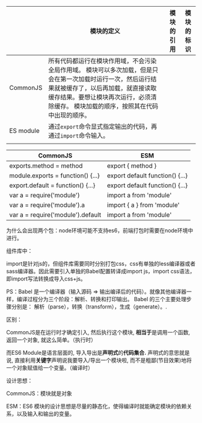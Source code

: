 |           | 模块的定义                                                   | 模块的引用 | 模块的标识 |
| --------- | ------------------------------------------------------------ | ---------- | ---------- |
| CommonJS  | 所有代码都运行在模块作用域，不会污染全局作用域。 模块可以多次加载，但是只会在第一次加载时运行一次，然后运行结果就被缓存了，以后再加载，就直接读取缓存结果。要想让模块再次运行，必须清除缓存。 模块加载的顺序，按照其在代码中出现的顺序。 |            |            |
| ES module | 通过`export`命令显式指定输出的代码，再通过`import`命令输入。 |            |            |
|           |                                                              |            |            |

| CommonJS                          | ESM                             |
| --------------------------------- | ------------------------------- |
| exports.method = method           | export { method }               |
| module.exports = function() {...} | export default function() {...} |
| export.default = function() {...} | export default function() {...} |
| var a = require('module')         | import a from 'module'          |
| var a = require('module').a       | import { a } from 'module'      |
| var a = require('module').default | import a from 'module'          |



为什么会出现两个包：node环境可能不支持es6，前端打包时需要在node环境中进行。

组件库中：

import是针对js的，但组件库需要同时分别打包css，css有单独的less编译器或者sass编译器。因此需要引入单独的Babel配置转译成import js，import css语法，即import写法转换成导入css+js。

PS：Babel 是一个编译器（输入源码 => 输出编译后的代码）。就像其他编译器一样，编译过程分为三个阶段：解析、转换和打印输出。
Babel 的三个主要处理步骤分别是： 解析（parse），转换（transform），生成（generate）。.

区别：

CommonJS是在运行时才确定引入, 然后执行这个模块, **相当于**是调用一个函数, 返回一个对象, 就这么简单。（执行时）

而ES6 Module是语言层面的, 导入导出是**声明式**的**代码集合.** 声明式的意思就是说, 直接利用**关键字**声明说我要导入/导出一个模块啦, 而不是粗鄙(节目效果)地将一个对象赋值给一个变量。（编译时）

设计思想：

CommonJS：模块就是对象

ESM：ES6 模块的设计思想是尽量的静态化，使得编译时就能确定模块的依赖关系，以及输入和输出的变量。